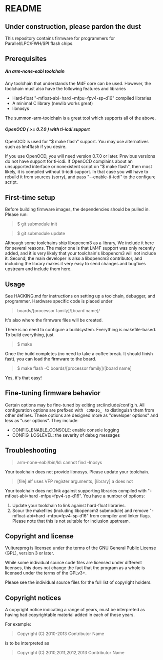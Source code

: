 README
======

Under construction, please pardon the dust
------------------------------------------

This repository contains firmware for programmers for Parallel/LPC/FWH/SPI
flash chips.



Prerequisites
-------------

##### An arm-none-eabi toolchain

Any toolchain that understands the M4F core can be used. However, the toolchain
must also have the following features and libraries
 - Hard-float "-mfloat-abi=hard -mfpu=fpv4-sp-d16" compiled libraries
 - A minimal C library (newlib works great)
 - libnosys

The summon-arm-toolchain is a great tool which supports all of the above.

##### OpenOCD ( >= 0.7.0 ) with ti-icdi support

OpenOCD is used for "$ make flash" support. You may use alternatives such as
lm4flash if you desire.

If you use OpenOCD, you will need version 0.7.0 or later. Previous versions do
not have support for ti-icdi. If OpenOCD complains about an unsupported
interface or nonexistent script on "$ make flash", then most likely, it is
compiled without ti-icdi support. In that case you will have to rebuild it from
sources (sorry), and pass "--enable-ti-icdi" to the configure script.



First-time setup
----------------

Before building firmware images, the dependencies should be pulled in. Please
run:

> $ git submodule init

> $ git submodule update

Although some toolchains ship libopencm3 as a library, We include it here for
several reasons. The major one is that LM4F support was only recently added, and
it is very likely that your toolchain's libopencm3 will not include it. Second,
the main developer is also a libopencm3 contributor, and including the library
makes it very easy to send changes and bugfixes upstream and include them here.



Usage
-----

See HACKING.md for instructions on setting up a toolchain, debugger, and
programmer. Hardware specific code is placed under
> boards/[processor family]/[board name]/

It's also where the firmware files will be created.

There is no need to configure a buildsystem. Everything is makefile-based. To
build everything, just
> $ make

Once the build completes (no need to take a coffee break. It should finish
fast), you can load the firmware to the board.
> $ make flash -C boards/[processor family]/[board name]

Yes, it's that easy!



Fine-tuning firmware behavior
-----------------------------

Certain options may be fine-tuned by editing src/include/config.h. All
configuration options are prefixed with <code> CONFIG_ </code> to distinguish
them from other defines. These options are designed more as "developer options"
and less as "user options". They include:

* CONFIG_ENABLE_CONSOLE: enable console logging
* CONFIG_LOGLEVEL: the severity of debug messages



Troubleshooting
---------------

> arm-none-eabi/bin/ld: cannot find -lnosys

Your toolchain does not provide libnosys. Please update your toolchain.

> [file].elf uses VFP register arguments, [library].a does not

Your toolchain does not link against supporting libraries compiled with
"-mfloat-abi=hard -mfpu=fpv4-sp-d16". You have a number of options:

1. Update your toolchain to link against hard-float libraries.
2. Scour the makefiles (including libopencm3 submodule) and remove
    "-mfloat-abi=hard -mfpu=fpv4-sp-d16" from compiler and linker flags. Please
    note that this is not suitable for inclusion upstream.



Copyright and license
---------------------

Vultureprog is licensed under the terms of the GNU General Public License
(GPL), version 3 or later.

While some individual source code files are licensed under different licenses,
this does not change the fact that the program as a whole is licensed under the
terms of the GPLv3+.

Please see the individual source files for the full list of copyright holders.



Copyright notices
-----------------

A copyright notice indicating a range of years, must be interpreted as having
had copyrightable material added in each of those years.

For example:

> Copyright (C) 2010-2013 Contributor Name

is to be interpreted as

> Copyright (C) 2010,2011,2012,2013 Contributor Name
